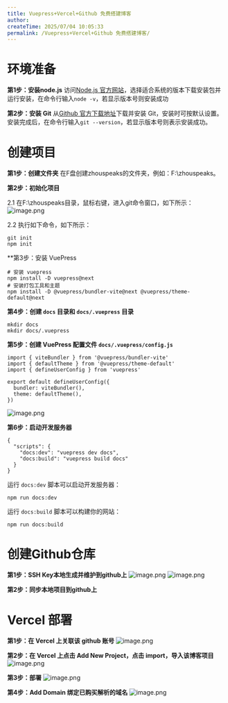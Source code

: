 ```yaml
---
title: Vuepress+Vercel+Github 免费搭建博客
author:
createTime: 2025/07/04 10:05:33
permalink: /Vuepress+Vercel+Github 免费搭建博客/
---
```

# 环境准备

**第1步：安装node.js**
访问[Node.js 官方网站](https://nodejs.org/zh-cn/download)，选择适合系统的版本下载安装包并运行安装，在命令行输入`node -v`，若显示版本号则安装成功

**第2步：安装 Git** 
从[Github 官方下载地址](https://git-scm.com/downloads)下载并安装 Git，安装时可按默认设置。安装完成后，在命令行输入`git --version`，若显示版本号则表示安装成功。

# 创建项目

**第1步：创建文件夹**
在F盘创建zhouspeaks的文件夹，例如：F:\zhouspeaks。

**第2步：初始化项目**

2.1 在F:\zhouspeaks目录，鼠标右键，进入git命令窗口，如下所示：
![image.png](https://senitimes-files.oss-cn-hangzhou.aliyuncs.com/20250703172559313.png)

2.2 执行如下命令，如下所示：
```
git init
npm init
```

**第3步：安装 VuePress
```
# 安装 vuepress
npm install -D vuepress@next
# 安装打包工具和主题
npm install -D @vuepress/bundler-vite@next @vuepress/theme-default@next
```

**第4步：创建 `docs` 目录和 `docs/.vuepress` 目录**
```
mkdir docs
mkdir docs/.vuepress
```

**第5步：创建 VuePress 配置文件 `docs/.vuepress/config.js`**
```
import { viteBundler } from '@vuepress/bundler-vite'
import { defaultTheme } from '@vuepress/theme-default'
import { defineUserConfig } from 'vuepress'

export default defineUserConfig({
  bundler: viteBundler(),
  theme: defaultTheme(),
})
```

![image.png](https://senitimes-files.oss-cn-hangzhou.aliyuncs.com/20250703182645161.png)

**第6步：启动开发服务器**
```
{
  "scripts": {
    "docs:dev": "vuepress dev docs",
    "docs:build": "vuepress build docs"
  }
}
```
运行 `docs:dev` 脚本可以启动开发服务器：
```
npm run docs:dev
```
运行 `docs:build` 脚本可以构建你的网站：
```
npm run docs:build
```
# 创建Github仓库

**第1步：SSH Key本地生成并维护到github上**
![image.png](https://senitimes-files.oss-cn-hangzhou.aliyuncs.com/20250703183432550.png)
![image.png](https://senitimes-files.oss-cn-hangzhou.aliyuncs.com/20250703183906485.png)

**第2步：同步本地项目到github上**
# Vercel 部署

**第1步：在 Vercel 上关联该 github 账号**
![image.png](https://senitimes-files.oss-cn-hangzhou.aliyuncs.com/20250703184539649.png)


**第2步：在 Vercel 上点击 Add New Project，点击 import，导入该博客项目**
![image.png](https://senitimes-files.oss-cn-hangzhou.aliyuncs.com/20250703184517174.png)


**第3步：部署**
![image.png](https://senitimes-files.oss-cn-hangzhou.aliyuncs.com/20250703184448788.png)


**第4步：Add Domain 绑定已购买解析的域名**
![image.png](https://senitimes-files.oss-cn-hangzhou.aliyuncs.com/20250703184436048.png)
